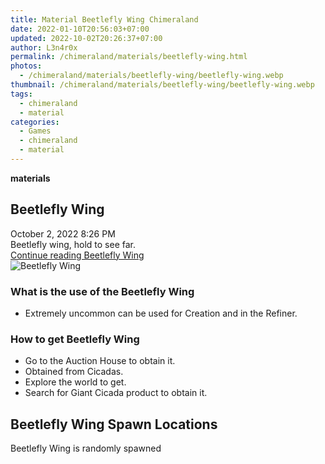 ```yaml
---
title: Material Beetlefly Wing Chimeraland
date: 2022-01-10T20:56:03+07:00
updated: 2022-10-02T20:26:37+07:00
author: L3n4r0x
permalink: /chimeraland/materials/beetlefly-wing.html
photos:
  - /chimeraland/materials/beetlefly-wing/beetlefly-wing.webp
thumbnail: /chimeraland/materials/beetlefly-wing/beetlefly-wing.webp
tags:
  - chimeraland
  - material
categories:
  - Games
  - chimeraland
  - material
---
```


<section id="bootstrap-wrapper">
  <link
    rel="stylesheet"
    href="https://rawcdn.githack.com/dimaslanjaka/Web-Manajemen/0c3b5aa1813bd4abcd2c11bf3e37928b15c28664/css/bootstrap-5-3-0-alpha3-wrapper.css"
  />
  <div
    class="row g-0 border rounded overflow-hidden flex-md-row mb-4 shadow-sm position-relative bg-light text-dark"
  >
    <div class="col p-4 d-flex flex-column position-static">
      <strong class="d-inline-block mb-2 text-success">materials</strong>
      <h2 class="mb-0">Beetlefly Wing</h2>
      <div class="mb-1 text-muted">October 2, 2022 8:26 PM</div>
      <div class="mb-2 border p-1">Beetlefly wing, hold to see far.</div>
      <a
        href="/chimeraland/materials/beetlefly-wing.html"
        class="stretched-link d-none"
        >Continue reading Beetlefly Wing</a
      >
    </div>
    <div class="col-auto d-none d-lg-block">
      <img
        src="/chimeraland/materials/beetlefly-wing/beetlefly-wing.webp"
        alt="Beetlefly Wing"
      />
    </div>
  </div>
  <div class="row bg-light text-dark">
    <div class="col-lg-6 col-12 mb-2">
      <div class="card">
        <div class="card-body">
          <h3 class="card-title">What is the use of the Beetlefly Wing</h3>
          <div class="card-text">
            <ul>
              <li>
                Extremely uncommon can be used for Creation and in the Refiner.
              </li>
            </ul>
          </div>
        </div>
      </div>
    </div>
    <div class="col-lg-6 col-12 mb-2">
      <div class="card">
        <div class="card-body">
          <h3 class="card-title">How to get Beetlefly Wing</h3>
          <div class="card-text">
            <ul>
              <li>Go to the Auction House to obtain it.</li>
              <li>Obtained from Cicadas.</li>
              <li>Explore the world to get.</li>
              <li>Search for Giant Cicada product to obtain it.</li>
            </ul>
          </div>
        </div>
      </div>
    </div>
    <div class="col-12 mb-2">
      <h2>Beetlefly Wing Spawn Locations</h2>
      <p>Beetlefly Wing is randomly spawned</p>
    </div>
  </div>
</section>